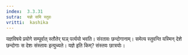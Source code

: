 ```yaml
---
index:  3.3.31
sutra:  यज्ञे समि स्तुवः
vritti:  kashika 
---
```


यज्ञविषये प्रयोगे सम्पूर्वात् स्तौतेर् घञ् पर्त्ययो भवति। संरतावः छन्दोगानाम्। समेत्य स्तुवन्ति यस्मिन् देशे छन्दोगाः स देशः संस्तावः इत्युच्यते। यज्ञे इति किम्? संस्तवः छात्रयोः।

